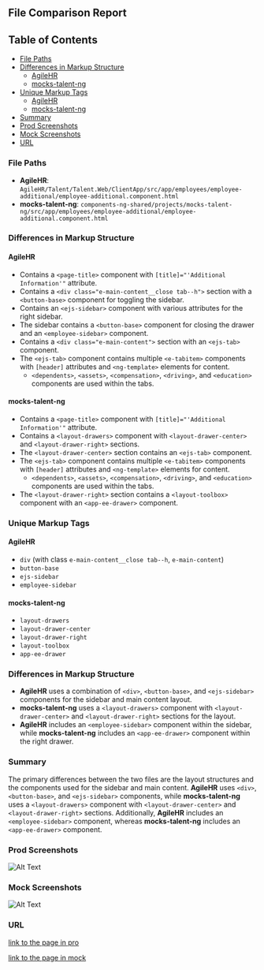 ## File Comparison Report

## Table of Contents

- [File Paths](#file-paths)
- [Differences in Markup Structure](#differences-in-markup-structure)
  - [AgileHR](#agilehr)
  - [mocks-talent-ng](#mocks-talent-ng)
- [Unique Markup Tags](#unique-markup-tags)
  - [AgileHR](#agilehr-1)
  - [mocks-talent-ng](#mocks-talent-ng-1)
- [Summary](#summary)
- [Prod Screenshots](#prod-screenshots)
- [Mock Screenshots](#mock-screenshots)
- [URL](#url)

### File Paths

- **AgileHR**: `AgileHR/Talent/Talent.Web/ClientApp/src/app/employees/employee-additional/employee-additional.component.html`
- **mocks-talent-ng**: `components-ng-shared/projects/mocks-talent-ng/src/app/employees/employee-additional/employee-additional.component.html`

### Differences in Markup Structure

#### AgileHR

- Contains a `<page-title>` component with `[title]="'Additional Information'"` attribute.
- Contains a `<div class="e-main-content__close tab--h">` section with a `<button-base>` component for toggling the sidebar.
- Contains an `<ejs-sidebar>` component with various attributes for the right sidebar.
- The sidebar contains a `<button-base>` component for closing the drawer and an `<employee-sidebar>` component.
- Contains a `<div class="e-main-content">` section with an `<ejs-tab>` component.
- The `<ejs-tab>` component contains multiple `<e-tabitem>` components with `[header]` attributes and `<ng-template>` elements for content.
  - `<dependents>`, `<assets>`, `<compensation>`, `<driving>`, and `<education>` components are used within the tabs.

#### mocks-talent-ng

- Contains a `<page-title>` component with `[title]="'Additional Information'"` attribute.
- Contains a `<layout-drawers>` component with `<layout-drawer-center>` and `<layout-drawer-right>` sections.
- The `<layout-drawer-center>` section contains an `<ejs-tab>` component.
- The `<ejs-tab>` component contains multiple `<e-tabitem>` components with `[header]` attributes and `<ng-template>` elements for content.
  - `<dependents>`, `<assets>`, `<compensation>`, `<driving>`, and `<education>` components are used within the tabs.
- The `<layout-drawer-right>` section contains a `<layout-toolbox>` component with an `<app-ee-drawer>` component.

### Unique Markup Tags

#### AgileHR

- `div` (with class `e-main-content__close tab--h`, `e-main-content`)
- `button-base`
- `ejs-sidebar`
- `employee-sidebar`

#### mocks-talent-ng

- `layout-drawers`
- `layout-drawer-center`
- `layout-drawer-right`
- `layout-toolbox`
- `app-ee-drawer`

### Differences in Markup Structure

- **AgileHR** uses a combination of `<div>`, `<button-base>`, and `<ejs-sidebar>` components for the sidebar and main content layout.
- **mocks-talent-ng** uses a `<layout-drawers>` component with `<layout-drawer-center>` and `<layout-drawer-right>` sections for the layout.
- **AgileHR** includes an `<employee-sidebar>` component within the sidebar, while **mocks-talent-ng** includes an `<app-ee-drawer>` component within the right drawer.

### Summary

The primary differences between the two files are the layout structures and the components used for the sidebar and main content. **AgileHR** uses `<div>`, `<button-base>`, and `<ejs-sidebar>` components, while **mocks-talent-ng** uses a `<layout-drawers>` component with `<layout-drawer-center>` and `<layout-drawer-right>` sections. Additionally, **AgileHR** includes an `<employee-sidebar>` component, whereas **mocks-talent-ng** includes an `<app-ee-drawer>` component.

### Prod Screenshots

![Alt Text](/path/to/img.jpg)

### Mock Screenshots

![Alt Text](/path/to/img.jpg)

### URL

[link to the page in pro](https://www.example.com)

[link to the page in mock](https://www.example.com)
